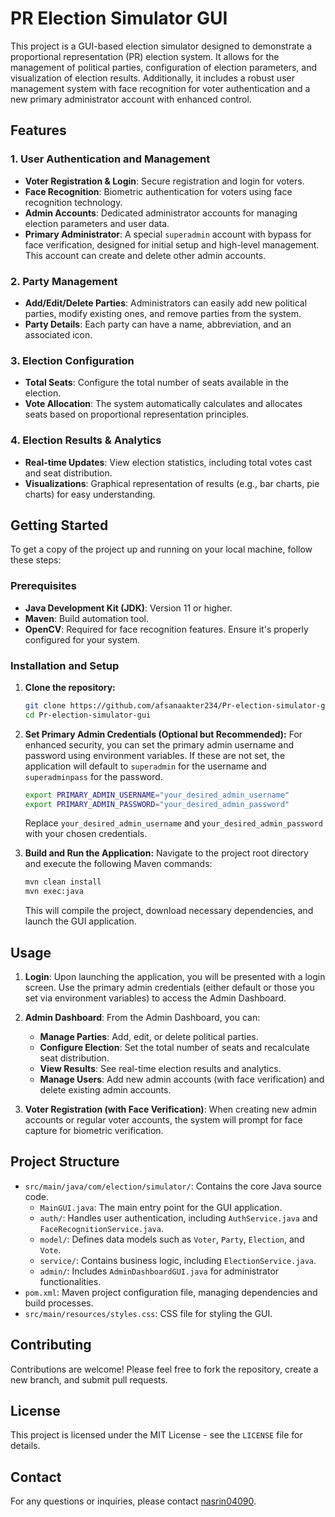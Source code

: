 # PR Election Simulator GUI

This project is a GUI-based election simulator designed to demonstrate a proportional representation (PR) election system. It allows for the management of political parties, configuration of election parameters, and visualization of election results. Additionally, it includes a robust user management system with face recognition for voter authentication and a new primary administrator account with enhanced control.

## Features

### 1. User Authentication and Management
- **Voter Registration & Login**: Secure registration and login for voters.
- **Face Recognition**: Biometric authentication for voters using face recognition technology.
- **Admin Accounts**: Dedicated administrator accounts for managing election parameters and user data.
- **Primary Administrator**: A special `superadmin` account with bypass for face verification, designed for initial setup and high-level management. This account can create and delete other admin accounts.

### 2. Party Management
- **Add/Edit/Delete Parties**: Administrators can easily add new political parties, modify existing ones, and remove parties from the system.
- **Party Details**: Each party can have a name, abbreviation, and an associated icon.

### 3. Election Configuration
- **Total Seats**: Configure the total number of seats available in the election.
- **Vote Allocation**: The system automatically calculates and allocates seats based on proportional representation principles.

### 4. Election Results & Analytics
- **Real-time Updates**: View election statistics, including total votes cast and seat distribution.
- **Visualizations**: Graphical representation of results (e.g., bar charts, pie charts) for easy understanding.

## Getting Started

To get a copy of the project up and running on your local machine, follow these steps:

### Prerequisites

- **Java Development Kit (JDK)**: Version 11 or higher.
- **Maven**: Build automation tool.
- **OpenCV**: Required for face recognition features. Ensure it's properly configured for your system.

### Installation and Setup

1. **Clone the repository:**
   ```bash
   git clone https://github.com/afsanaakter234/Pr-election-simulator-gui.git
   cd Pr-election-simulator-gui
   ```

2. **Set Primary Admin Credentials (Optional but Recommended):**
   For enhanced security, you can set the primary admin username and password using environment variables. If these are not set, the application will default to `superadmin` for the username and `superadminpass` for the password.
   ```bash
   export PRIMARY_ADMIN_USERNAME="your_desired_admin_username"
   export PRIMARY_ADMIN_PASSWORD="your_desired_admin_password"
   ```
   Replace `your_desired_admin_username` and `your_desired_admin_password` with your chosen credentials.

3. **Build and Run the Application:**
   Navigate to the project root directory and execute the following Maven commands:
   ```bash
   mvn clean install
   mvn exec:java
   ```
   This will compile the project, download necessary dependencies, and launch the GUI application.

## Usage

1. **Login**: Upon launching the application, you will be presented with a login screen. Use the primary admin credentials (either default or those you set via environment variables) to access the Admin Dashboard.

2. **Admin Dashboard**: From the Admin Dashboard, you can:
   - **Manage Parties**: Add, edit, or delete political parties.
   - **Configure Election**: Set the total number of seats and recalculate seat distribution.
   - **View Results**: See real-time election results and analytics.
   - **Manage Users**: Add new admin accounts (with face verification) and delete existing admin accounts.

3. **Voter Registration (with Face Verification)**: When creating new admin accounts or regular voter accounts, the system will prompt for face capture for biometric verification.

## Project Structure

- `src/main/java/com/election/simulator/`: Contains the core Java source code.
  - `MainGUI.java`: The main entry point for the GUI application.
  - `auth/`: Handles user authentication, including `AuthService.java` and `FaceRecognitionService.java`.
  - `model/`: Defines data models such as `Voter`, `Party`, `Election`, and `Vote`.
  - `service/`: Contains business logic, including `ElectionService.java`.
  - `admin/`: Includes `AdminDashboardGUI.java` for administrator functionalities.
- `pom.xml`: Maven project configuration file, managing dependencies and build processes.
- `src/main/resources/styles.css`: CSS file for styling the GUI.

## Contributing

Contributions are welcome! Please feel free to fork the repository, create a new branch, and submit pull requests.

## License

This project is licensed under the MIT License - see the `LICENSE` file for details.

## Contact

For any questions or inquiries, please contact [nasrin04090](https://github.com/nasrin04090).


